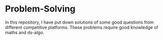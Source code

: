 # Problem-Solving
In this repository, I have put down solutions of some good questions from different competitive platforms. These problems require good knowledge of maths and ds-algo.
